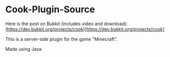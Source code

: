 Cook-Plugin-Source
==================

Here is the post on Bukkit (includes video and download):
(https://dev.bukkit.org/projects/cook)[https://dev.bukkit.org/projects/cook]

This is a server-side plugin for the game "Minecraft".

Made using Java
